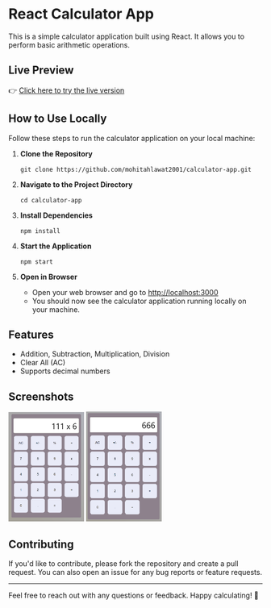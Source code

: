 # React Calculator App

This is a simple calculator application built using React. It allows you to perform basic arithmetic operations.

## Live Preview
👉 [Click here to try the live version](https://mohitahlawat-calculator-app.netlify.app/)

## How to Use Locally

Follow these steps to run the calculator application on your local machine:

1. **Clone the Repository**
   ```
   git clone https://github.com/mohitahlawat2001/calculator-app.git
   ```
   
2. **Navigate to the Project Directory**
   ```
   cd calculator-app
   ```
   
3. **Install Dependencies**
   ```
   npm install
   ```
   
4. **Start the Application**
   ```
   npm start
   ```
   
5. **Open in Browser**
   - Open your web browser and go to [http://localhost:3000](http://localhost:3000)
   - You should now see the calculator application running locally on your machine.

## Features

- Addition, Subtraction, Multiplication, Division
- Clear All (AC)
- Supports decimal numbers

## Screenshots

<img src="images/image.png" alt="Image 1" width="150vw">
<img src="images/image-1.png" alt="Image 2" width="150vw">


## Contributing

If you'd like to contribute, please fork the repository and create a pull request. You can also open an issue for any bug reports or feature requests.

---

Feel free to reach out with any questions or feedback. Happy calculating! 🧮